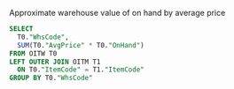 Approximate warehouse value of on hand by average price

```sql
SELECT
  T0."WhsCode",
  SUM(T0."AvgPrice" * T0."OnHand")
FROM OITW T0
LEFT OUTER JOIN OITM T1
  ON T0."ItemCode" = T1."ItemCode"
GROUP BY T0."WhsCode"
```
